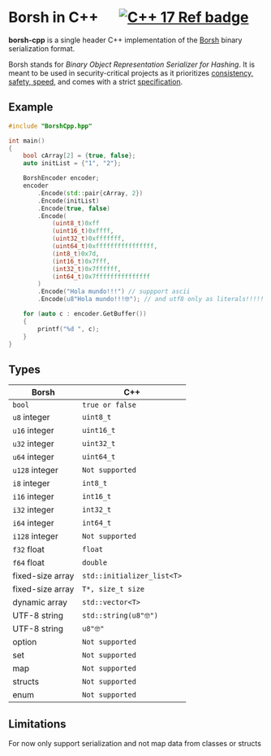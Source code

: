 # Borsh in C++ &emsp; [![C++ 17 Ref badge]][c++ 17]

[borsh]: https://borsh.io
[c++ 17]: https://en.wikipedia.org/wiki/C%2B%2B17
[c++ 17 ref badge]: https://img.shields.io/badge/C%2B%2B-17-blue.svg

**borsh-cpp** is a single header C++ implementation of the [Borsh] binary serialization format.

Borsh stands for _Binary Object Representation Serializer for Hashing_. It is meant to be used in
security-critical projects as it prioritizes [consistency, safety, speed][borsh], and comes with a
strict [specification](https://github.com/near/borsh#specification).

## Example

```cpp
#include "BorshCpp.hpp"

int main()
{
	bool cArray[2] = {true, false};
	auto initList = {"1", "2"};

	BorshEncoder encoder;
	encoder
		.Encode(std::pair{cArray, 2})
		.Encode(initList)
		.Encode(true, false)
		.Encode(
			(uint8_t)0xff
			(uint16_t)0xffff,
			(uint32_t)0xfffffff,
			(uint64_t)0xffffffffffffffff,
			(int8_t)0x7d,
			(int16_t)0x7fff,
			(int32_t)0x7ffffff,
			(int64_t)0x7fffffffffffffff
		)
		.Encode("Hola mundo!!!") // suppport ascii
		.Encode(u8"Hola mundo!!!🤓"); // and utf8 only as literals!!!!!

	for (auto c : encoder.GetBuffer())
	{
		printf("%d ", c);
	}
}
```

## Types

| Borsh            | C++                        |
| ---------------- | -------------------------- |
| `bool`           | `true or false`            |
| `u8` integer     | `uint8_t`                  |
| `u16` integer    | `uint16_t`                 |
| `u32` integer    | `uint32_t`                 |
| `u64` integer    | `uint64_t`                 |
| `u128` integer   | `Not supported`            |
| `i8` integer     | `int8_t`                   |
| `i16` integer    | `int16_t`                  |
| `i32` integer    | `int32_t`                  |
| `i64` integer    | `int64_t`                  |
| `i128` integer   | `Not supported`            |
| `f32` float      | `float`                    |
| `f64` float      | `double`                   |
| fixed-size array | `std::initializer_list<T>` |
| fixed-size array | `T*, size_t size`          |
| dynamic array    | `std::vector<T>`           |
| UTF-8 string     | `std::string(u8"🤓")`      |
| UTF-8 string     | `u8"🤓"`                   |
| option           | `Not supported`            |
| set              | `Not supported`            |
| map              | `Not supported`            |
| structs          | `Not supported`            |
| enum             | `Not supported`            |


## Limitations
For now only support serialization and not map data from classes or structs